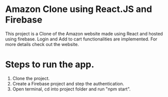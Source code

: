 # Amazon Clone using React.JS and Firebase

This project is a Clone of the Amazon website made using React and hosted using firebase. Login and Add to cart functionalities are implemented.  For more details check out the website.

# Steps to run the app.

1. Clone the project.
2. Create a Firebase project and step the authentication.
3. Open terminal, cd into project folder and run "npm start".
